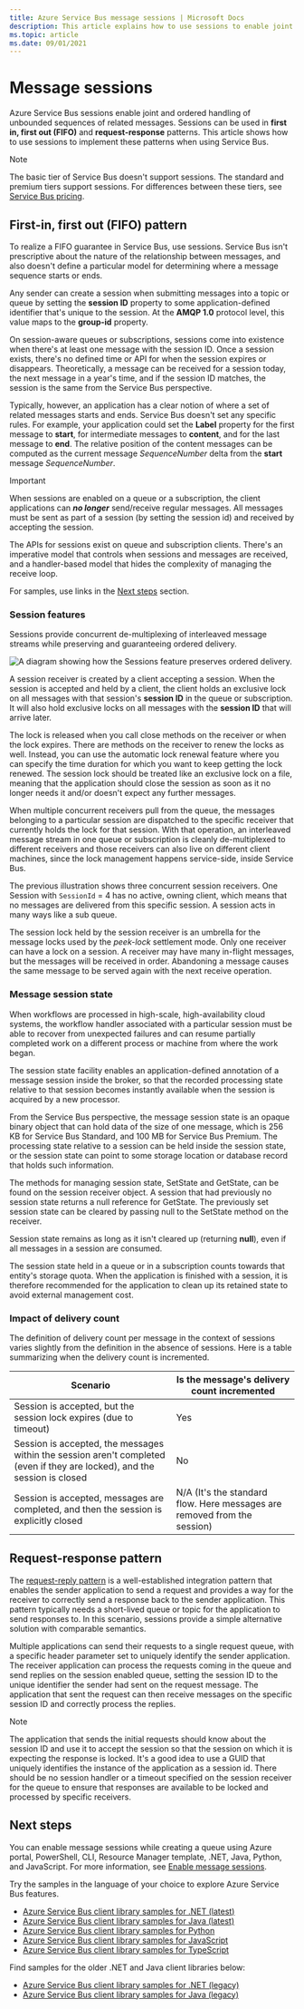 ```yaml
---
title: Azure Service Bus message sessions | Microsoft Docs
description: This article explains how to use sessions to enable joint and ordered handling of unbounded sequences of related messages.
ms.topic: article
ms.date: 09/01/2021
---
```


# Message sessions
Azure Service Bus sessions enable joint and ordered handling of unbounded sequences of related messages. Sessions can be used in **first in, first out (FIFO)** and **request-response** patterns. This article shows how to use sessions to implement these patterns when using Service Bus. 

> [!NOTE]
> The basic tier of Service Bus doesn't support sessions. The standard and premium tiers support sessions. For differences between these tiers, see [Service Bus pricing](https://azure.microsoft.com/pricing/details/service-bus/).

## First-in, first out (FIFO) pattern
To realize a FIFO guarantee in Service Bus, use sessions. Service Bus isn't prescriptive about the nature of the relationship between messages, and also doesn't define a particular model for determining where a message sequence starts or ends.

Any sender can create a session when submitting messages into a topic or queue by setting the **session ID** property to some application-defined identifier that's unique to the session. At the **AMQP 1.0** protocol level, this value maps to the **group-id** property.

On session-aware queues or subscriptions, sessions come into existence when there's at least one message with the session ID. Once a session exists, there's no defined time or API for when the session expires or disappears. Theoretically, a message can be received for a session today, the next message in a year's time, and if the session ID matches, the session is the same from the Service Bus perspective.

Typically, however, an application has a clear notion of where a set of related messages starts and ends. Service Bus doesn't set any specific rules. For example, your application could set the **Label** property for the first message to **start**, for intermediate messages to **content**, and for the last message to **end**. The relative position of the content messages can be computed as the current message *SequenceNumber* delta from the **start** message *SequenceNumber*.

> [!IMPORTANT]
> When sessions are enabled on a queue or a subscription, the client applications can ***no longer*** send/receive regular messages. All messages must be sent as part of a session (by setting the session id) and received by accepting the session.

The APIs for sessions exist on queue and subscription clients. There's an imperative model that controls when sessions and messages are received, and a handler-based model that hides the complexity of managing the receive loop. 

For samples, use links in the [Next steps](#next-steps) section. 

### Session features

Sessions provide concurrent de-multiplexing of interleaved message streams while preserving and guaranteeing ordered delivery.

![A diagram showing how the Sessions feature preserves ordered delivery.][1]

A session receiver is created by a client accepting a session. When the session is accepted and held by a client, the client holds an exclusive lock on all messages with that session's **session ID** in the queue or subscription. It will also hold exclusive locks on all messages with the **session ID** that will arrive later.

The lock is released when you call close methods on the receiver or when the lock expires. There are methods on the receiver to renew the locks as well. Instead, you can use the automatic lock renewal feature where you can specify the time duration for which you want to keep getting the lock renewed. The session lock should be treated like an exclusive lock on a file, meaning that the application should close the session as soon as it no longer needs it and/or doesn't expect any further messages.

When multiple concurrent receivers pull from the queue, the messages belonging to a particular session are dispatched to the specific receiver that currently holds the lock for that session. With that operation, an interleaved message stream in one queue or subscription is cleanly de-multiplexed to different receivers and those receivers can also live on different client machines, since the lock management happens service-side, inside Service Bus.

The previous illustration shows three concurrent session receivers. One Session with `SessionId` = 4 has no active, owning client, which means that no messages are delivered from this specific session. A session acts in many ways like a sub queue.

The session lock held by the session receiver is an umbrella for the message locks used by the *peek-lock* settlement mode. Only one receiver can have a lock on a session. A receiver may have many in-flight messages, but the messages will be received in order. Abandoning a message causes the same message to be served again with the next receive operation.

### Message session state

When workflows are processed in high-scale, high-availability cloud systems, the workflow handler associated with a particular session must be able to recover from unexpected failures and can resume partially completed work on a different process or machine from where the work began.

The session state facility enables an application-defined annotation of a message session inside the broker, so that the recorded processing state relative to that session becomes instantly available when the session is acquired by a new processor.

From the Service Bus perspective, the message session state is an opaque binary object that can hold data of the size of one message, which is 256 KB for Service Bus Standard, and 100 MB for Service Bus Premium. The processing state relative to a session can be held inside the session state, or the session state can point to some storage location or database record that holds such information.

The methods for managing session state, SetState and GetState, can be found on the session receiver object. A session that had previously no session state returns a null reference for GetState. The previously set session state can be cleared by passing null to the SetState method on the receiver.

Session state remains as long as it isn't cleared up (returning **null**), even if all messages in a session are consumed.

The session state held in a queue or in a subscription counts towards that entity's storage quota. When the application is finished with a session, it is therefore recommended for the application to clean up its retained state to avoid external management cost.

### Impact of delivery count

The definition of delivery count per message in the context of sessions varies slightly from the definition in the absence of sessions. Here is a table summarizing when the delivery count is incremented.

| Scenario | Is the message's delivery count incremented |
|----------|---------------------------------------------|
| Session is accepted, but the session lock expires (due to timeout) | Yes |
| Session is accepted, the messages within the session aren't completed (even if they are locked), and the session is closed | No |
| Session is accepted, messages are completed, and then the session is explicitly closed | N/A (It's the standard flow. Here messages are removed from the session) |

## Request-response pattern
The [request-reply pattern](https://www.enterpriseintegrationpatterns.com/patterns/messaging/RequestReply.html) is a well-established integration pattern that enables the sender application to send a request and provides a way for the receiver to correctly send a response back to the sender application. This pattern typically needs a short-lived queue or topic for the application to send responses to. In this scenario, sessions provide a simple alternative solution with comparable semantics. 

Multiple applications can send their requests to a single request queue, with a specific header parameter set to uniquely identify the sender application. The receiver application can process the requests coming in the queue and send replies on the session enabled queue, setting the session ID to the unique identifier the sender had sent on the request message. The application that sent the request can then receive messages on the specific session ID and correctly process the replies.

> [!NOTE]
> The application that sends the initial requests should know about the session ID and use it to accept the session so that the session on which it is expecting the response is locked. It's a good idea to use a GUID that uniquely identifies the instance of the application as a session id. There should be no session handler or a timeout specified on the session receiver for the queue to ensure that responses are available to be locked and processed by specific receivers.

## Next steps
You can enable message sessions while creating a queue using Azure portal, PowerShell, CLI, Resource Manager template, .NET, Java, Python, and JavaScript. For more information, see [Enable message sessions](enable-message-sessions.md). 

Try the samples in the language of your choice to explore Azure Service Bus features. 

- [Azure Service Bus client library samples for .NET (latest)](/samples/azure/azure-sdk-for-net/azuremessagingservicebus-samples/)
- [Azure Service Bus client library samples for Java (latest)](/samples/azure/azure-sdk-for-java/servicebus-samples/)
- [Azure Service Bus client library samples for Python](/samples/azure/azure-sdk-for-python/servicebus-samples/)
- [Azure Service Bus client library samples for JavaScript](/samples/azure/azure-sdk-for-js/service-bus-javascript/)
- [Azure Service Bus client library samples for TypeScript](/samples/azure/azure-sdk-for-js/service-bus-typescript/)

Find samples for the older .NET and Java client libraries below:
- [Azure Service Bus client library samples for .NET (legacy)](https://github.com/Azure/azure-service-bus/tree/master/samples/DotNet/Microsoft.Azure.ServiceBus/)
- [Azure Service Bus client library samples for Java (legacy)](https://github.com/Azure/azure-service-bus/tree/master/samples/Java/azure-servicebus/MessageBrowse)

[1]: ./media/message-sessions/sessions.png

